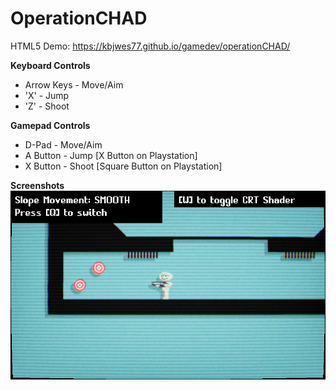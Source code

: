 # OperationCHAD

HTML5 Demo: https://kbjwes77.github.io/gamedev/operationCHAD/

**Keyboard Controls**
 * Arrow Keys - Move/Aim
 * 'X' - Jump
 * 'Z' - Shoot
 
 **Gamepad Controls**
 * D-Pad - Move/Aim
 * A Button - Jump [X Button on Playstation]
 * X Button - Shoot [Square Button on Playstation]

**Screenshots**
![Screenshot1](https://github.com/switch-blade-games/OperationCHAD/blob/master/screenshots/crt_on.png?raw=true)
